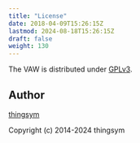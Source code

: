 ```yaml
---
title: "License"
date: 2018-04-09T15:26:15Z
lastmod: 2024-08-18T15:26:15Z
draft: false
weight: 130
---
```


The VAW is distributed under [GPLv3](https://www.gnu.org/licenses/gpl-3.0.html).

## Author

[thingsym](https://github.com/thingsym)

Copyright (c) 2014-2024 thingsym
